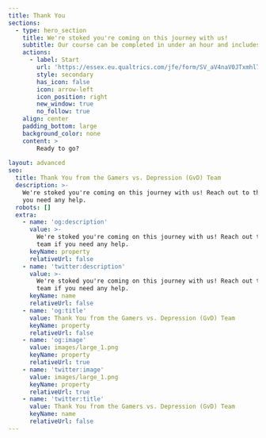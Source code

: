 ```yaml
---
title: Thank You
sections:
  - type: hero_section
    title: We're stoked you're coming on this journey with us!
    subtitle: Our course can be completed in under an hour and includes four modules.
    actions:
      - label: Start
        url: 'https://essex.eu.qualtrics.com/jfe/form/SV_aV4naV0JTxmhl7E'
        style: secondary
        has_icon: false
        icon: arrow-left
        icon_position: right
        new_window: true
        no_follow: true
    align: center
    padding_bottom: large
    background_color: none
    content: >
        Ready to go?
      
layout: advanced
seo:
  title: Thank You from the Gamers vs. Depression (GvD) Team
  description: >-
    We're stoked you're coming on this journey with us! Reach out to the team if
    you need any help.
  robots: []
  extra:
    - name: 'og:description'
      value: >-
        We're stoked you're coming on this journey with us! Reach out to the
        team if you need any help.
      keyName: property
      relativeUrl: false
    - name: 'twitter:description'
      value: >-
        We're stoked you're coming on this journey with us! Reach out to the
        team if you need any help.
      keyName: name
      relativeUrl: false
    - name: 'og:title'
      value: Thank You from the Gamers vs. Depression (GvD) Team
      keyName: property
      relativeUrl: false
    - name: 'og:image'
      value: images/large_1.png
      keyName: property
      relativeUrl: true
    - name: 'twitter:image'
      value: images/large_1.png
      keyName: property
      relativeUrl: true
    - name: 'twitter:title'
      value: Thank You from the Gamers vs. Depression (GvD) Team
      keyName: name
      relativeUrl: false
---
```

